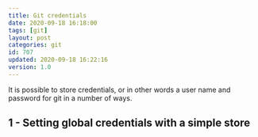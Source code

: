 ```yaml
---
title: Git credentials
date: 2020-09-18 16:18:00
tags: [git]
layout: post
categories: git
id: 707
updated: 2020-09-18 16:22:16
version: 1.0
---
```


It is possible to store credentials, or in other words a user name and password for git in a number of ways.

<!-- more -->

## 1 - Setting global credentials with a simple store
